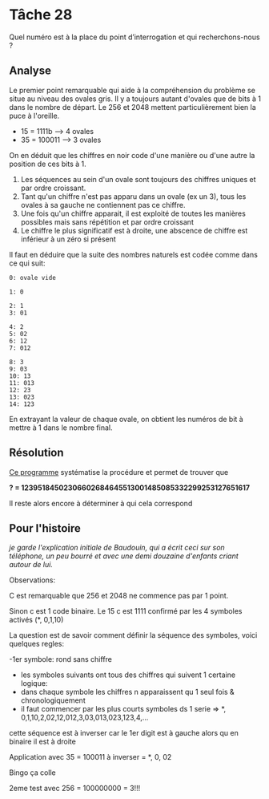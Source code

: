 
# Tâche 28
Quel numéro est à la place du point d’interrogation et qui recherchons-nous ?

## Analyse

Le premier point remarquable qui aide à la compréhension du problème se situe au niveau des ovales gris. Il y a toujours autant d'ovales que de bits à 1 dans le nombre de départ. Le 256 et 2048 mettent particulièrement bien la puce à l'oreille.

* 15 = 1111b --> 4 ovales
* 35 = 100011 --> 3 ovales

On en déduit que les chiffres en noir code d'une manière ou d'une autre la position de ces bits à 1. 

1. Les séquences au sein d'un ovale sont toujours des chiffres uniques et par ordre croissant.
2. Tant qu'un chiffre n'est pas apparu dans un ovale (ex un 3), tous les ovales à sa gauche ne contiennent pas ce chiffre.
3. Une fois qu'un chiffre apparait, il est exploité de toutes les manières possibles mais sans répétition et par ordre croissant
4. Le chiffre le plus significatif est à droite, une abscence de chiffre est inférieur à un zéro si présent

Il faut en déduire que la suite des nombres naturels est codée comme dans ce qui suit:

```
0: ovale vide

1: 0

2: 1
3: 01

4: 2
5: 02
6: 12
7: 012

8: 3
9: 03
10: 13
11: 013
12: 23
13: 023
14: 123
``` 

En extrayant la valeur de chaque ovale, on obtient les numéros de bit à mettre à 1 dans le nombre final.

## Résolution

[Ce programme](./../code/P28.py) systématise la procédure et permet de trouver que

**? = 12395184502306602684645513001485085332299253127651617**

Il reste alors encore à déterminer à qui cela correspond


## Pour l'histoire

*je garde l'explication initiale de Baudouin, qui a écrit ceci sur son téléphone, un peu bourré et avec une demi douzaine d'enfants criant autour de lui.*

Observations:

C est remarquable que 256 et 2048 ne commence pas par 1 point.

Sinon c est 1 code binaire. Le 15 c est 1111 confirmé par les 4 symboles activés (*, 0,1,10)

La question est de savoir comment définir la séquence des symboles, voici quelques regles:

-1er symbole: rond sans chiffre
- les symboles suivants ont tous des chiffres qui suivent 1 certaine logique:
 - dans chaque symbole les chiffres n apparaissent qu 1 seul fois & chronologiquement
 - il faut commencer par les plus courts symboles ds 1 serie
 => *, 0,1,10,2,02,12,012,3,03,013,023,123,4,...

cette séquence est à inverser car le 1er digit est à gauche alors qu en binaire il est à droite

Application avec 35 = 100011 à inverser = *, 0, 02 

Bingo ça colle

2eme test avec 256 = 100000000 = 3!!! 
